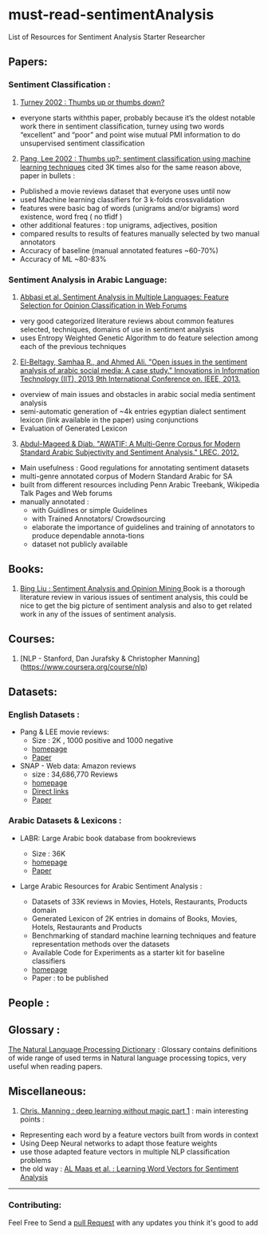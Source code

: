 # must-read-sentimentAnalysis
List of Resources for Sentiment Analysis Starter Researcher 


## Papers:
### Sentiment Classification : 
1.  [Turney 2002 : Thumbs up or thumbs down?](http://dl.acm.org/citation.cfm?id=1073153)
  - everyone starts withthis paper, probably because it’s the oldest notable work there in sentiment classification,
  turney using two words “excellent” and “poor” and point wise mutual PMI information to do unsupervised sentiment classification 
2. [Pang, Lee 2002 : Thumbs up?: sentiment classification using machine learning techniques](http://dl.acm.org/citation.cfm?id=1118704)
cited 3K times also for the same reason above, paper in bullets : 
  - Published a movie reviews dataset that everyone uses until now 
  - used Machine learning classifiers for  3 k-folds crossvalidation
  - features were basic bag of words (unigrams and/or bigrams) word existence, word freq ( no tfidf )
  - other additional features : top unigrams, adjectives, position
  - compared results to results of features manually selected by two manual annotators 
  - Accuracy of baseline (manual annotated features ~60-70%) 
  - Accuracy of ML ~80-83%

### Sentiment Analysis in Arabic Language:
1. [Abbasi et al. Sentiment Analysis in Multiple Languages: Feature Selection for Opinion Classification in Web Forums](http://128.196.40.18/intranet/papers/AhmedAbbasi_SentimentTOIS.pdf) 
  - very good categorized literature reviews about common features selected, techniques, domains of use in sentiment analysis
  - uses Entropy Weighted Genetic Algorithm to do feature selection among each of the previous techniques
2. [El-Beltagy, Samhaa R., and Ahmed Ali. "Open issues in the sentiment analysis of arabic social media: A case study." Innovations in Information Technology (IIT), 2013 9th International Conference on. IEEE, 2013.](http://tmrg.nileu.edu.eg/resources/publications/Samhaa_OpenIssuesintheSentiment_IIT2013.pdf)
  - overview of main issues and obstacles in arabic social media sentiment analysis 
  - semi-automatic generation of ~4k entries egyptian dialect sentiment lexicon (link available in the paper) using  conjunctions 
  - Evaluation of Generated Lexicon
3. [Abdul-Mageed & Diab. "AWATIF: A Multi-Genre Corpus for Modern Standard Arabic Subjectivity and Sentiment Analysis." LREC. 2012.](http://citeseerx.ist.psu.edu/viewdoc/download?doi=10.1.1.383.4662&rep=rep1&type=pdf)
  - Main usefulness : Good regulations for annotating sentiment datasets 
  - multi-genre annotated corpus of Modern Standard Arabic for SA
  - built from different resources including Penn Arabic Treebank, Wikipedia Talk Pages and Web forums
  - manually annotated :
    - with Guidlines or simple Guidelines
    - with Trained Annotators/ Crowdsourcing 
    - elaborate the importance of guidelines and training of annotators to produce dependable annota-tions
    - dataset not publicly available

## Books:

1.  [Bing Liu : Sentiment Analysis and Opinion Mining ](http://www.cs.uic.edu/~liub/FBS/SentimentAnalysis-and-OpinionMining.pdf) 
Book is a thorough literature review in various issues of sentiment analysis, this could be nice to get the big picture of sentiment analysis and also to  get related work in any of the issues of sentiment analysis.


## Courses:

1. [NLP - Stanford,  Dan Jurafsky & Christopher Manning] (https://www.coursera.org/course/nlp)


## Datasets:
### English Datasets : 
- Pang & LEE movie reviews:
  - Size : 2K , 1000 positive and 1000 negative
  - [homepage](http://www.cs.cornell.edu/people/pabo/movie-review-data/)
  - [Paper](http://www.cs.cornell.edu/home/llee/papers/sentiment.pdf)
- SNAP - Web data: Amazon reviews
  -  size : 34,686,770 Reviews 
  -  [homepage](http://snap.stanford.edu/data/web-Amazon.html)
  -  [Direct links](http://snap.stanford.edu/data/amazon/)
  -  [Paper](http://i.stanford.edu/~julian/pdfs/recsys13.pdf)

### Arabic Datasets & Lexicons :
- LABR: Large Arabic book database from bookreviews
  - Size : 36K
  - [homepage](http://www.mohamedaly.info/datasets/labr)
  - [Paper](http://www.aclweb.org/anthology/P13-2088)

- Large Arabic Resources for Arabic Sentiment Analysis :
  - Datasets of 33K reviews in Movies, Hotels, Restaurants, Products domain 
  - Generated Lexicon of 2K entries in domains of Books, Movies, Hotels, Restaurants and Products
  - Benchmarking of standard machine learning techniques and feature representation methods over the datasets
  - Available Code for Experiments as a starter kit for baseline classifiers
  - [homepage](https://github.com/hadyelsahar/large-arabic-sentiment-analysis-resouces)
  - Paper : to be published

## People : 

## Glossary :
[The Natural Language Processing Dictionary](www.cse.unsw.edu.au/~billw/nlpdict.html) : Glossary contains definitions of wide range of used terms in Natural language processing topics, very useful when reading papers.

## Miscellaneous:
1. [Chris. Manning : deep learning without magic part 1](http://techtalks.tv/talks/deep-learning-for-nlp-without-magic-part-1/58414/) : 
  main interesting points : 
  - Representing each word by a feature vectors built from words in context
  - Using Deep Neural networks to adapt those feature weights 
  - use those adapted feature vectors in multiple NLP classification problems
  - the old way : [AL Maas et al. : Learning Word Vectors for Sentiment Analysis](http://ai.stanford.edu/~ang/papers/acl11-WordVectorsSentimentAnalysis.pdf)


-----
### Contributing:
Feel Free to Send a [pull Request](https://help.github.com/articles/using-pull-requests/) with any updates you think it's good to add 
